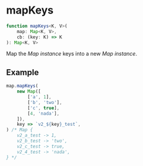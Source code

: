 # mapKeys

```ts
function mapKeys<K, V>(
    map: Map<K, V>,
    cb: (key: K) => K
): Map<K, V>
```

Map the _Map instance_ keys into a new _Map instance_.

## Example

```ts
map.mapKeys(
    new Map([
        ['a', 1],
        ['b', 'two'],
        ['c', true],
        [4, 'nada'],
    ]),
    key => `v2_${key}_test`,
) /* Map {
    v2_a_test -> 1,
    v2_b_test -> 'two',
    v2_c_test -> true,
    v2_4_test -> 'nada',
} */
```
